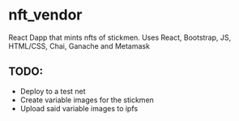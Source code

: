 # nft_vendor

React Dapp that mints nfts of stickmen. Uses React, Bootstrap, JS, HTML/CSS, Chai, Ganache and Metamask

## TODO:
* Deploy to a test net
* Create variable images for the stickmen
* Upload said variable images to ipfs
